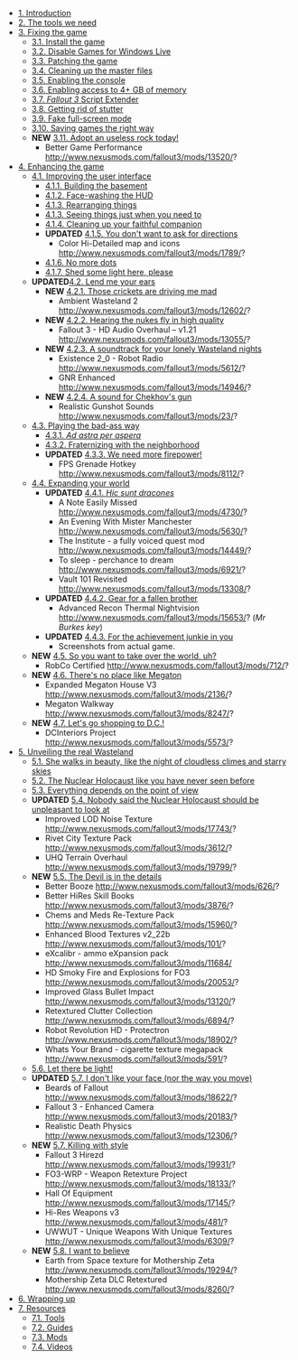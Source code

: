 * [1. Introduction](#introduction)
* [2. The tools we need](#toolsWeNeed)
* [3. Fixing the game](#fixingGame)
	- [3.1. Install the game](#installGame)
	- [3.2. Disable Games for Windows Live](#disableGFWL)
	- [3.3. Patching the game](#patchingGame)
	- [3.4. Cleaning up the master files](#cleaningMasterFiles)
	- [3.5. Enabling the console](#enablingConsole)
	- [3.6. Enabling access to 4+ GB of memory](#largeAddressAware)
	- [3.7. _Fallout 3_ Script Extender](#fose)
	- [3.8. Getting rid of stutter](#gettingRidStutter)
	- [3.9. Fake full-screen mode](#fakeFullScreen)
	- [3.10. Saving games the right way](#casm)
	- **NEW** [3.11. Adopt an useless rock today!](#adoptUselessRock)
		- Better Game Performance	http://www.nexusmods.com/fallout3/mods/13520/?
* [4. Enhancing the game](#enhancingGame)
	- [4.1. Improving the user interface](#improvingUserInterface)
		+ [4.1.1. Building the basement](#buildingBasement)
		+ [4.1.2. Face-washing the HUD](#faceWashingHUD)
		+ [4.1.3. Rearranging things](#rearrangingThings)
		+ [4.1.3. Seeing things just when you need to](#seeingThingsWhenNeeded)
		+ [4.1.4. Cleaning up your faithful companion](#retexturingPipBoy)
		+ **UPDATED** [4.1.5. You don't want to ask for directions](#betterMap)
			+ Color Hi-Detailed map and icons	http://www.nexusmods.com/fallout3/mods/1789/?
		+ [4.1.6. No more dots](#noMoreDots)
		+ [4.1.7. Shed some light here, please](#shedSomeLight)
	- **UPDATED**[4.2. Lend me your ears](#lendMeYourEars)
		+ **NEW** [4.2.1. Those crickets are driving me mad](#thoseCrickets)
			+ Ambient Wasteland 2	http://www.nexusmods.com/fallout3/mods/12602/?
		+ **NEW** [4.2.2. Hearing the nukes fly in high quality](#hearingNukesFly)
			+ Fallout 3 - HD Audio Overhaul – v1.21	http://www.nexusmods.com/fallout3/mods/13055/?
		+ **NEW** [4.2.3. A soundtrack for your lonely Wasteland nights](#radioStations)
			+ Existence 2_0 - Robot Radio	http://www.nexusmods.com/fallout3/mods/5612/?
			+ GNR Enhanced	http://www.nexusmods.com/fallout3/mods/14946/?
		+ **NEW** [4.2.4. A sound for Chekhov's gun](#checkhovsGun)
			+ Realistic Gunshot Sounds	http://www.nexusmods.com/fallout3/mods/23/?
	- [4.3. Playing the bad-ass way](#playingBadAss)
		+ [4.3.1. _Ad astra per aspera_](#adAstraPerAspera)
		+ [4.3.2. Fraternizing with the neighborhood](#fraternizingNeighborhood)
		+ **UPDATED** [4.3.3. We need more firepower!](#weNeedMoreFirepower)
			+ FPS Grenade Hotkey	http://www.nexusmods.com/fallout3/mods/8112/?
	- [4.4. Expanding your world](#expandingYourWorld)
		+ **UPDATED** [4.4.1. _Hic sunt dracones_](#hicSuntDracones)
			+ A Note Easily Missed	http://www.nexusmods.com/fallout3/mods/4730/?
			+ An Evening With Mister Manchester	http://www.nexusmods.com/fallout3/mods/5630/?
			+ The Institute - a fully voiced quest mod	http://www.nexusmods.com/fallout3/mods/14449/?
			+ To sleep - perchance to dream	http://www.nexusmods.com/fallout3/mods/6921/?
			+ Vault 101 Revisited	http://www.nexusmods.com/fallout3/mods/13308/?
		+ **UPDATED** [4.4.2. Gear for a fallen brother](#gearFallenBrother)
			+ Advanced Recon Thermal Nightvision	http://www.nexusmods.com/fallout3/mods/15653/? (_Mr Burkes key_)
		+ **UPDATED** [4.4.3. For the achievement junkie in you](#achievementJunkie)
			+ Screenshots from actual game.
	- **NEW** [4.5. So you want to take over the world, uh?](#takeOverTheWorkd)
		- RobCo Certified	http://www.nexusmods.com/fallout3/mods/712/?
	- **NEW** [4.6. There's no place like Megaton](#thereIsNoPlaceLikeMegaton)
		- Expanded Megaton House V3	http://www.nexusmods.com/fallout3/mods/2136/?
		- Megaton Walkway	http://www.nexusmods.com/fallout3/mods/8247/?
	- **NEW** [4.7. Let's go shopping to D.C.!](#letsGoShopping)
		- DCInteriors Project	http://www.nexusmods.com/fallout3/mods/5573/?
* [5. Unveiling the real Wasteland](#unveilingRealWasteland)
	- [5.1. She walks in beauty, like the night of cloudless climes and starry skies](#sheWalksInBeauty)
	- [5.2. The Nuclear Holocaust like you have never seen before](#uncannyNuclearHolocaust)
	- [5.3. Everything depends on the point of view](#pointOfView)
	- **UPDATED** [5.4. Nobody said the Nuclear Holocaust should be unpleasant to look at](#unpleasantNuclearHolocaust)
		- Improved LOD Noise Texture	http://www.nexusmods.com/fallout3/mods/17743/?
		- Rivet City Texture Pack	http://www.nexusmods.com/fallout3/mods/3612/?
		- UHQ Terrain Overhaul	http://www.nexusmods.com/fallout3/mods/19799/?
	- **NEW** [5.5. The Devil is in the details](#devilInDetails)
		- Better Booze	http://www.nexusmods.com/fallout3/mods/626/?
		- Better HiRes Skill Books	http://www.nexusmods.com/fallout3/mods/3876/?
		- Chems and Meds Re-Texture Pack	http://www.nexusmods.com/fallout3/mods/15960/?
		- Enhanced Blood Textures v2_22b	http://www.nexusmods.com/fallout3/mods/101/?
		- eXcalibr - ammo eXpansion pack	http://www.nexusmods.com/fallout3/mods/11684/
		- HD Smoky Fire and Explosions for FO3	http://www.nexusmods.com/fallout3/mods/20053/?
		- Improved Glass Bullet Impact	http://www.nexusmods.com/fallout3/mods/13120/?
		- Retextured Clutter Collection	http://www.nexusmods.com/fallout3/mods/6894/?
		- Robot Revolution HD - Protectron	http://www.nexusmods.com/fallout3/mods/18902/?
		- Whats Your Brand - cigarette texture megapack	http://www.nexusmods.com/fallout3/mods/591/?
	- [5.6. Let there be light!](#letThereBeLight)
	- **UPDATED** [5.7. I don't like your face (nor the way you move)](#dontLikeYourFace)
		- Beards of Fallout	http://www.nexusmods.com/fallout3/mods/18622/?
		- Fallout 3 - Enhanced Camera	http://www.nexusmods.com/fallout3/mods/20183/?
		- Realistic Death Physics	http://www.nexusmods.com/fallout3/mods/12306/?
	- **NEW** [5.7. Killing with style](#killingWithStyle)
		- Fallout 3 Hirezd	http://www.nexusmods.com/fallout3/mods/19931/?
		- FO3-WRP - Weapon Retexture Project	http://www.nexusmods.com/fallout3/mods/18133/?
		- Hall Of Equipment	http://www.nexusmods.com/fallout3/mods/17145/?
		- Hi-Res Weapons v3	http://www.nexusmods.com/fallout3/mods/481/?
		- UWWUT - Unique Weapons With Unique Textures	http://www.nexusmods.com/fallout3/mods/6309/?
	- **NEW** [5.8. I want to believe](#iWantToBelieve)
		- Earth from Space texture for Mothership Zeta	http://www.nexusmods.com/fallout3/mods/19294/?
		- Mothership Zeta DLC Retextured	http://www.nexusmods.com/fallout3/mods/8260/?
* [6. Wrapping up](#wrappingUp)
* [7. Resources](#resources)
	* [7.1. Tools](#tools)
	* [7.2. Guides](#guides)
	* [7.3. Mods](#mods)
	* [7.4. Videos](#videos)